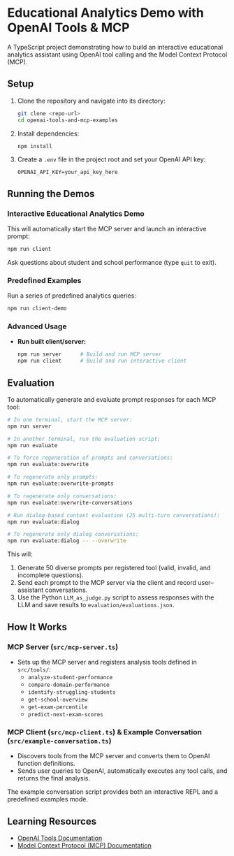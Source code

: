 # Educational Analytics Demo with OpenAI Tools & MCP

A TypeScript project demonstrating how to build an interactive educational analytics assistant using OpenAI tool calling and the Model Context Protocol (MCP).

## Setup

1. Clone the repository and navigate into its directory:
   ```bash
   git clone <repo-url>
   cd openai-tools-and-mcp-examples
   ```
2. Install dependencies:
   ```bash
   npm install
   ```
3. Create a `.env` file in the project root and set your OpenAI API key:
   ```
   OPENAI_API_KEY=your_api_key_here
   ```

## Running the Demos

### Interactive Educational Analytics Demo

This will automatically start the MCP server and launch an interactive prompt:

```bash
npm run client
```

Ask questions about student and school performance (type `quit` to exit).

### Predefined Examples

Run a series of predefined analytics queries:

```bash
npm run client-demo
```

### Advanced Usage

- **Run built client/server:**
  ```bash
  npm run server      # Build and run MCP server
  npm run client      # Build and run interactive client
  ```

## Evaluation

To automatically generate and evaluate prompt responses for each MCP tool:

```bash
# In one terminal, start the MCP server:
npm run server

# In another terminal, run the evaluation script:
npm run evaluate

# To force regeneration of prompts and conversations:
npm run evaluate:overwrite

# To regenerate only prompts:
npm run evaluate:overwrite-prompts

# To regenerate only conversations:
npm run evaluate:overwrite-conversations
```

```bash
# Run dialog-based context evaluation (25 multi-turn conversations):
npm run evaluate:dialog

# To regenerate only dialog conversations:
npm run evaluate:dialog -- --overwrite
```

This will:

1. Generate 50 diverse prompts per registered tool (valid, invalid, and incomplete questions).
2. Send each prompt to the MCP server via the client and record user–assistant conversations.
3. Use the Python `LLM_as_judge.py` script to assess responses with the LLM and save results to `evaluation/evaluations.json`.

## How It Works

### MCP Server (`src/mcp-server.ts`)

- Sets up the MCP server and registers analysis tools defined in `src/tools/`:
  - `analyze-student-performance`
  - `compare-domain-performance`
  - `identify-struggling-students`
  - `get-school-overview`
  - `get-exam-percentile`
  - `predict-next-exam-scores`

### MCP Client (`src/mcp-client.ts`) & Example Conversation (`src/example-conversation.ts`)

- Discovers tools from the MCP server and converts them to OpenAI function definitions.
- Sends user queries to OpenAI, automatically executes any tool calls, and returns the final analysis.

The example conversation script provides both an interactive REPL and a predefined examples mode.

## Learning Resources

- [OpenAI Tools Documentation](https://platform.openai.com/docs/guides/function-calling)
- [Model Context Protocol (MCP) Documentation](https://github.com/microsoft/modelcontextprotocol)
